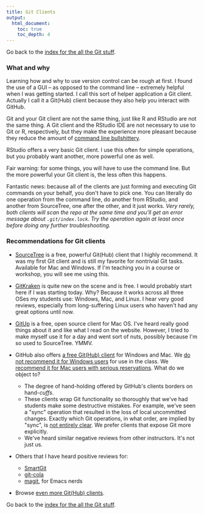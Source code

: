 ```yaml
---
title: Git Clients
output:
  html_document:
    toc: true
    toc_depth: 4
---
```


Go back to the [index for the all the Git stuff](git00_index.html).

### What and why

Learning how and why to use version control can be rough at first. I found the use of a GUI – as opposed to the command line – extremely helpful when I was getting started. I call this sort of helper application a Git client. Actually I call it a Git(Hub) client because they also help you interact with GitHub.

Git and your Git client are not the same thing, just like R and RStudio are not the same thing. A Git client and the RStudio IDE are not necessary to use to Git or R, respectively, but they make the experience more pleasant because they reduce the amount of [command line bullshittery](http://www.pgbovine.net/command-line-bullshittery.htm).

RStudio offers a very basic Git client. I use this often for simple operations, but you probably want another, more powerful one as well.

Fair warning: for some things, you will have to use the command line. But the more powerful your Git client is, the less often this happens.

Fantastic news: because all of the clients are just forming and executing Git commands on your behalf, you don't have to pick one. You can literally do one operation from the command line, do another from RStudio, and another from SourceTree, one after the other, and it just works. *Very rarely, both clients will scan the repo at the same time and you'll get an error message about `.git/index.lock`. Try the operation again at least once before doing any further troubleshooting.*

### Recommendations for Git clients

<!-- https://twitter.com/JennyBryan/status/734894596019224576 -->

  * [SourceTree](http://www.sourcetreeapp.com) is a free, powerful Git(Hub) client that I highly recommend. It was my first Git client and is still my favorite for nontrivial Git tasks. Available for Mac and Windows. If I'm teaching you in a course or workshop, you will see me using this.

  * [GitKraken](https://www.gitkraken.com) is quite new on the scene and is free. I would probably start here if I was starting today. Why? Because it works across all three OSes my students use: Windows, Mac, and Linux. I hear very good reviews, especially from long-suffering Linux users who haven't had any great options until now.

  * [GitUp](http://gitup.co) is a free, open source client for Mac OS. I've heard really good things about it and like what I read on the website. However, I tried to make myself use it for a day and went sort of nuts, possibly because I'm so used to SourceTree. YMMV.
  
  * GitHub also offers [a free Git(Hub) client](https://desktop.github.com/) for Windows and Mac. We [do not recommend it for Windows users](git01_git-install.html#git-installation-windows) for use in the class. We [recommend it for Mac users with serious reservations](git01_git-install.html#git-installation-mac). What do we object to?
    - The degree of hand-holding offered by GitHub's clients borders on hand-*cuffs*.
    - These clients wrap Git functionality so thoroughly that we've had students make some destructive mistakes. For example, we've seen a "sync" operation that resulted in the loss of local uncommitted changes. Exactly which Git operations, in what order, are implied by "sync", is [not entirely clear](http://stackoverflow.com/questions/12104513/what-does-github-for-windows-sync-do). We prefer clients that expose Git more explicitly.
    - We've heard similar negative reviews from other instructors. It's not just us.

  * Others that I have heard positive reviews for:
  
    - [SmartGit](http://www.syntevo.com/smartgit/)
    - [git-cola](https://git-cola.github.io)
    - [magit](https://magit.vc), for Emacs nerds

  * Browse [even more Git(Hub) clients](http://git-scm.com/downloads/guis).

Go back to the [index for the all the Git stuff](git00_index.html).

